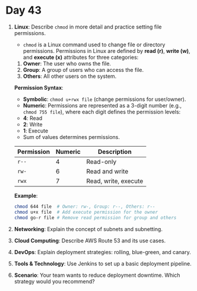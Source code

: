 # Day 43


1. **Linux**: Describe `chmod` in more detail and practice setting file permissions.
   * `chmod` is a Linux command used to change file or directory permissions. Permissions in Linux are defined by **read (r)**, **write (w)**, and **execute (x)** attributes for three categories:  

   1. **Owner**: The user who owns the file.  
   2. **Group**: A group of users who can access the file.  
   3. **Others**: All other users on the system.

   **Permission Syntax**:  
   - **Symbolic**: `chmod u+rwx file` (change permissions for user/owner).  
   - **Numeric**: Permissions are represented as a 3-digit number (e.g., `chmod 755 file`), where each digit defines the permission levels:  
    - **4**: Read  
    - **2**: Write  
    - **1**: Execute  
    - Sum of values determines permissions.  

    | Permission | Numeric | Description         |
    |------------|---------|---------------------|
    | `r--`      | 4       | Read-only          |
    | `rw-`      | 6       | Read and write     |
    | `rwx`      | 7       | Read, write, execute |

   **Example**:
     ```bash
     chmod 644 file  # Owner: rw-, Group: r--, Others: r--
     chmod u+x file  # Add execute permission for the owner
     chmod go-r file # Remove read permission for group and others
     ```


2. **Networking**: Explain the concept of subnets and subnetting.

3. **Cloud Computing**: Describe AWS Route 53 and its use cases.

4. **DevOps**: Explain deployment strategies: rolling, blue-green, and canary.

5. **Tools & Technology**: Use Jenkins to set up a basic deployment pipeline.

6. **Scenario**: Your team wants to reduce deployment downtime. Which strategy would you recommend?


